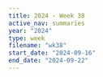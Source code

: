 ```yaml
---
title: 2024 - Week 38
active_nav: summaries
year: "2024"
type: week
filename: "wk38"
start_date: "2024-09-16"
end_date: "2024-09-22"
---
```

